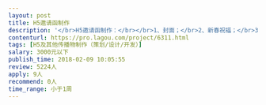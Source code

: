 ```yaml
---                
layout: post       
title: H5邀请函制作           
description: '</br>H5邀请函制作：</br></br>1、封面；</br>2、新春祝福；</br>3、我方3月的晚宴活动邀请；</br>4、信息报名表。</br>发送对象：我方会员；相关文案可由我方提供。</br></br>邀请函需放我方LOGO并与我方VI风格统一；内容不多，但希望能够呈现非常有设计创意的邀请函（例如，以创意的新春红包形式发送，或者首页为信封，点击信封后，信封呈现慢慢打开的小动画，可跳转到正文；或其他创意的形式）</br>'     
contenturl: https://pro.lagou.com/project/6311.html      
tags: [H5及其他传播物制作（策划/设计/开发）]            
salary: 3000元以下          
publish_time: 2018-02-09 10:05:55         
review: 5224人                   
apply: 9人                   
recommend: 0人                   
time_range: 小于1周              
---                 
```

